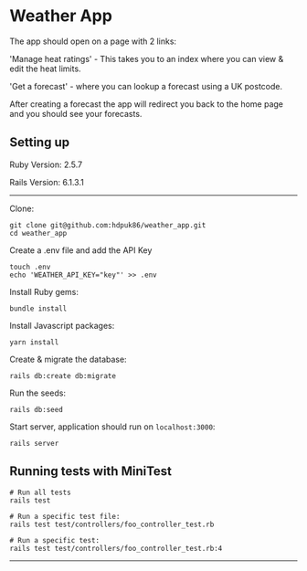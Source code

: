 # Weather App

The app should open on a page with 2 links:

'Manage heat ratings' - This takes you to an index where you can view & edit the heat limits.

'Get a forecast' - where you can lookup a forecast using a UK postcode.

After creating a forecast the app will redirect you back to the home page and you should see your forecasts.

## Setting up

Ruby Version: 2.5.7

Rails Version: 6.1.3.1

---

Clone:
```
git clone git@github.com:hdpuk86/weather_app.git
cd weather_app
```

Create a .env file and add the API Key
```
touch .env
echo 'WEATHER_API_KEY="key"' >> .env
```

Install Ruby gems:
```
bundle install
```

Install Javascript packages:
```
yarn install
```

Create & migrate the database:
```
rails db:create db:migrate
```

Run the seeds:
```
rails db:seed
```

Start server, application should run on `localhost:3000`:
```
rails server
```

## Running tests with MiniTest

```
# Run all tests
rails test

# Run a specific test file:
rails test test/controllers/foo_controller_test.rb

# Run a specific test:
rails test test/controllers/foo_controller_test.rb:4
```

---
